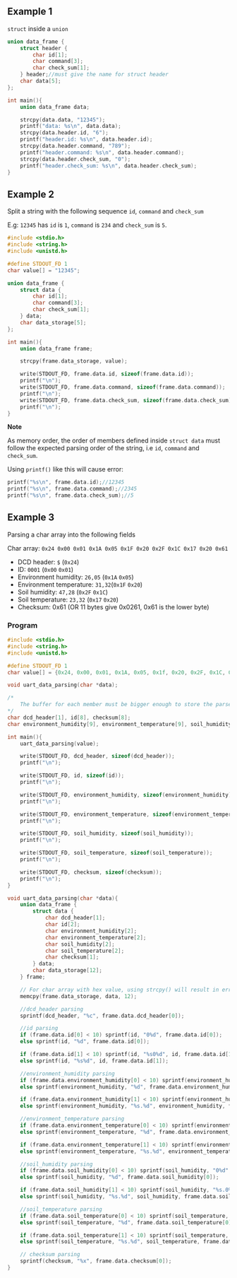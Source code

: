 ## Example 1

``struct`` inside a ``union``

```c
union data_frame {
    struct header {
        char id[1];
        char command[3];
        char check_sum[1];
    } header;//must give the name for struct header
    char data[5];
};

int main(){
    union data_frame data;

    strcpy(data.data, "12345");
    printf("data: %s\n", data.data);
    strcpy(data.header.id, "6");
	printf("header.id: %s\n", data.header.id);
    strcpy(data.header.command, "789");
	printf("header.command: %s\n", data.header.command);
    strcpy(data.header.check_sum, "0");
	printf("header.check_sum: %s\n", data.header.check_sum);
}
```
## Example 2

Split a string with the following sequence ``id``,  ``command`` and ``check_sum``

E.g: ``12345`` has ``id`` is ``1``, ``command`` is ``234`` and ``check_sum`` is ``5``.

```c
#include <stdio.h>
#include <string.h>
#include <unistd.h>

#define STDOUT_FD 1
char value[] = "12345";

union data_frame {
    struct data {
        char id[1];
        char command[3];
        char check_sum[1];
    } data;
    char data_storage[5];
};

int main(){
    union data_frame frame;

    strcpy(frame.data_storage, value);

    write(STDOUT_FD, frame.data.id, sizeof(frame.data.id));
    printf("\n");
    write(STDOUT_FD, frame.data.command, sizeof(frame.data.command));
    printf("\n");
    write(STDOUT_FD, frame.data.check_sum, sizeof(frame.data.check_sum));
    printf("\n");
}
```
**Note**

As memory order, the order of members defined inside ``struct data`` must follow the expected parsing order of the string, i.e ``id``, ``command`` and ``check_sum``.

Using ``printf()`` like this will cause error:

```c
printf("%s\n", frame.data.id);//12345
printf("%s\n", frame.data.command);//2345
printf("%s\n", frame.data.check_sum);//5
```
## Example 3

Parsing a char array into the following fields

Char array: ``0x24 0x00 0x01 0x1A 0x05 0x1F 0x20 0x2F 0x1C 0x17 0x20 0x61``

* DCD header: ``$`` (``0x24``)
* ID: ``0001`` (``0x00`` ``0x01``)
* Environment humidity: ``26,05`` (``0x1A`` ``0x05``)
* Environment temperature: ``31,32``(``0x1F`` ``0x20``)
* Soil humidity: ``47,28`` (``0x2F`` ``0x1C``)
* Soil temperature: ``23,32`` (``0x17`` ``0x20``)
* Checksum: 0x61 (OR 11 bytes give 0x0261, 0x61 is the lower byte)

### Program

```c
#include <stdio.h>
#include <string.h>
#include <unistd.h>

#define STDOUT_FD 1
char value[] = {0x24, 0x00, 0x01, 0x1A, 0x05, 0x1f, 0x20, 0x2F, 0x1C, 0x17, 0x20, 0x61};

void uart_data_parsing(char *data);

/*
    The buffer for each member must be bigger enough to store the parse value. If its size is not big, there will be problem of losing the value
*/    
char dcd_header[1], id[8], checksum[8];
char environment_humidity[9], environment_temperature[9], soil_humidity[9], soil_temperature[9];

int main(){
    uart_data_parsing(value);

    write(STDOUT_FD, dcd_header, sizeof(dcd_header));
    printf("\n");

    write(STDOUT_FD, id, sizeof(id));
    printf("\n");

    write(STDOUT_FD, environment_humidity, sizeof(environment_humidity));
    printf("\n");

    write(STDOUT_FD, environment_temperature, sizeof(environment_temperature));
    printf("\n");

    write(STDOUT_FD, soil_humidity, sizeof(soil_humidity));
    printf("\n");

    write(STDOUT_FD, soil_temperature, sizeof(soil_temperature));
    printf("\n");

    write(STDOUT_FD, checksum, sizeof(checksum));
    printf("\n");
}

void uart_data_parsing(char *data){
    union data_frame {
        struct data {
            char dcd_header[1];
            char id[2];
            char environment_humidity[2];
            char environment_temperature[2];
            char soil_humidity[2];
            char soil_temperature[2];
            char checksum[1];
        } data;
        char data_storage[12];
    } frame;

    // For char array with hex value, using strcpy() will result in error
    memcpy(frame.data_storage, data, 12);

    //dcd_header parsing
    sprintf(dcd_header, "%c", frame.data.dcd_header[0]);

    //id parsing
    if (frame.data.id[0] < 10) sprintf(id, "0%d", frame.data.id[0]);
    else sprintf(id, "%d", frame.data.id[0]);

    if (frame.data.id[1] < 10) sprintf(id, "%s0%d", id, frame.data.id[1]);
    else sprintf(id, "%s%d", id, frame.data.id[1]);

    //environment_humidity parsing
    if (frame.data.environment_humidity[0] < 10) sprintf(environment_humidity, "0%d", frame.data.environment_humidity[0]);
    else sprintf(environment_humidity, "%d", frame.data.environment_humidity[0]);

    if (frame.data.environment_humidity[1] < 10) sprintf(environment_humidity, "%s.0%d", environment_humidity, frame.data.environment_humidity[1]);
    else sprintf(environment_humidity, "%s.%d", environment_humidity, frame.data.environment_humidity[1]);

    //environment_temperature parsing
    if (frame.data.environment_temperature[0] < 10) sprintf(environment_temperature, "0%d", frame.data.environment_temperature[0]);
    else sprintf(environment_temperature, "%d", frame.data.environment_temperature[0]);

    if (frame.data.environment_temperature[1] < 10) sprintf(environment_temperature, "%s.0%d", environment_temperature, frame.data.environment_temperature[1]);
    else sprintf(environment_temperature, "%s.%d", environment_temperature, frame.data.environment_temperature[1]);

    //soil_humidity parsing
    if (frame.data.soil_humidity[0] < 10) sprintf(soil_humidity, "0%d", frame.data.soil_humidity[0]);
    else sprintf(soil_humidity, "%d", frame.data.soil_humidity[0]);

    if (frame.data.soil_humidity[1] < 10) sprintf(soil_humidity, "%s.0%d", soil_humidity, frame.data.soil_humidity[1]);
    else sprintf(soil_humidity, "%s.%d", soil_humidity, frame.data.soil_humidity[1]);

    //soil_temperature parsing
    if (frame.data.soil_temperature[0] < 10) sprintf(soil_temperature, "0%d", frame.data.soil_temperature[0]);
    else sprintf(soil_temperature, "%d", frame.data.soil_temperature[0]);

    if (frame.data.soil_temperature[1] < 10) sprintf(soil_temperature, "%s.0%d", soil_temperature, frame.data.soil_temperature[1]);
    else sprintf(soil_temperature, "%s.%d", soil_temperature, frame.data.soil_temperature[1]);

    // checksum parsing
    sprintf(checksum, "%x", frame.data.checksum[0]);
}
```